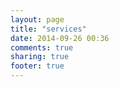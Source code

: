 ```yaml
---
layout: page
title: "services"
date: 2014-09-26 00:36
comments: true
sharing: true
footer: true
---
```

